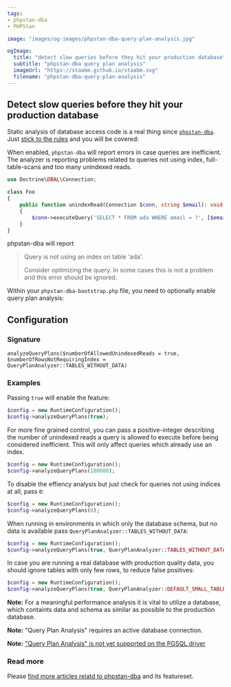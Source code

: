 ```yaml
---
tags:
- phpstan-dba
- PHPStan

image: "images/og-images/phpstan-dba-query-plan-analysis.jpg"

ogImage:
  title: "detect slow queries before they hit your production database"
  subtitle: "phpstan-dba query plan analysis"
  imageUrl: "https://staabm.github.io/staabm.svg"
  filename: "phpstan-dba-query-plan-analysis"
---
```


## Detect slow queries before they hit your production database

Static analysis of database access code is a real thing since [`phpstan-dba`](https://staabm.github.io/2022/05/01/phpstan-dba.html).
Just [stick to the rules](https://staabm.github.io/2022/07/23/phpstan-dba-inference-placeholder.html#the-golden-phpstan-dba-rules) and you will be covered:

When enabled, `phpstan-dba` will report errors in case queries are inefficient.
The analyzer is reporting problems related to queries not using index, full-table-scans and too many unindexed reads.

```php
use Doctrine\DBAL\Connection;

class Foo
{
    public function unindexRead(Connection $conn, string $email): void
    {
        $conn->executeQuery('SELECT * FROM ada WHERE email = ?', [$email]);
    }
}
```

phpstan-dba will report

> Query is not using an index on table 'ada'.
> 
> Consider optimizing the query.
> In some cases this is not a problem and this error should be ignored.

Within your `phpstan-dba-bootstrap.php` file, you need to optionally enable query plan analysis:

## Configuration

### Signature

`analyzeQueryPlans($numberOfAllowedUnindexedReads = true, $numberOfRowsNotRequiringIndex = QueryPlanAnalyzer::TABLES_WITHOUT_DATA)`

### Examples

Passing `true` will enable the feature:

```php
$config = new RuntimeConfiguration();
$config->analyzeQueryPlans(true);
```

For more fine grained control, you can pass a positive-integer describing the number of unindexed reads a query is allowed to execute before being considered inefficient.
This will only affect queries which already use an index.

```php
$config = new RuntimeConfiguration();
$config->analyzeQueryPlans(100000);
```

To disable the effiency analysis but just check for queries not using indices at all, pass `0`:

```php
$config = new RuntimeConfiguration();
$config->analyzeQueryPlans(0);
```

When running in environments in which only the database schema, but no data is available pass `QueryPlanAnalyzer::TABLES_WITHOUT_DATA`:

```php
$config = new RuntimeConfiguration();
$config->analyzeQueryPlans(true, QueryPlanAnalyzer::TABLES_WITHOUT_DATA);
```

In case you are running a real database with production quality data, you should ignore tables with only few rows, to reduce false positives:

```php
$config = new RuntimeConfiguration();
$config->analyzeQueryPlans(true, QueryPlanAnalyzer::DEFAULT_SMALL_TABLE_THRESHOLD);
```

**Note:** For a meaningful performance analysis it is vital to utilize a database, which containts data and schema as similar as possible to the production database.

**Note:** "Query Plan Analysis" requires an active database connection.

**Note:** ["Query Plan Analysis" is not yet supported on the PGSQL driver](https://github.com/staabm/phpstan-dba/issues/378)

### Read more

Please [find more articles relatd to phpstan-dba](https://staabm.github.io/archive.html#phpstan-dba) and its featureset.
